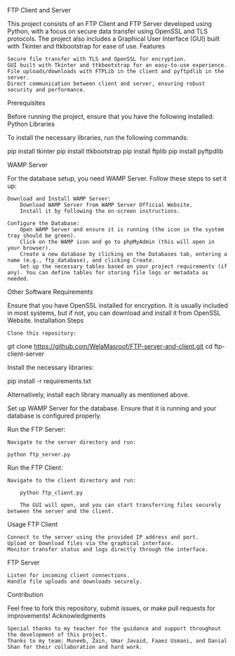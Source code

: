 FTP Client and Server

This project consists of an FTP Client and FTP Server developed using Python, with a focus on secure data transfer using OpenSSL and TLS protocols. The project also includes a Graphical User Interface (GUI) built with Tkinter and ttkbootstrap for ease of use.
Features

    Secure file transfer with TLS and OpenSSL for encryption.
    GUI built with Tkinter and ttkbootstrap for an easy-to-use experience.
    File uploads/downloads with FTPLib in the client and pyftpdlib in the server.
    Direct communication between client and server, ensuring robust security and performance.

Prerequisites

Before running the project, ensure that you have the following installed:
Python Libraries

To install the necessary libraries, run the following commands:

pip install tkinter
pip install ttkbootstrap
pip install ftplib
pip install pyftpdlib

WAMP Server

For the database setup, you need WAMP Server. Follow these steps to set it up:

    Download and Install WAMP Server:
        Download WAMP Server from WAMP Server Official Website.
        Install it by following the on-screen instructions.

    Configure the Database:
        Open WAMP Server and ensure it is running (the icon in the system tray should be green).
        Click on the WAMP icon and go to phpMyAdmin (this will open in your browser).
        Create a new database by clicking on the Databases tab, entering a name (e.g., ftp_database), and clicking Create.
        Set up the necessary tables based on your project requirements (if any). You can define tables for storing file logs or metadata as needed.

Other Software Requirements

Ensure that you have OpenSSL installed for encryption. It is usually included in most systems, but if not, you can download and install it from OpenSSL Website.
Installation Steps

    Clone this repository:

git clone https://github.com/WelaMasroof/FTP-server-and-client.git
cd ftp-client-server

Install the necessary libraries:

pip install -r requirements.txt

Alternatively, install each library manually as mentioned above.

Set up WAMP Server for the database. Ensure that it is running and your database is configured properly.

Run the FTP Server:

    Navigate to the server directory and run:

    python ftp_server.py

Run the FTP Client:

    Navigate to the client directory and run:

        python ftp_client.py

        The GUI will open, and you can start transferring files securely between the server and the client.

Usage
FTP Client

    Connect to the server using the provided IP address and port.
    Upload or Download files via the graphical interface.
    Monitor transfer status and logs directly through the interface.

FTP Server

    Listen for incoming client connections.
    Handle file uploads and downloads securely.

Contribution

Feel free to fork this repository, submit issues, or make pull requests for improvements!
Acknowledgments

    Special thanks to my teacher for the guidance and support throughout the development of this project.
    Thanks to my team: Muneeb, Zain, Umar Javaid, Faaez Usmani, and Danial Shan for their collaboration and hard work.
